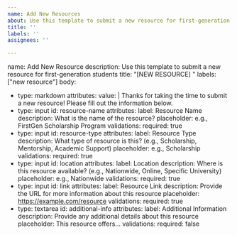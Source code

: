 ```yaml
---
name: Add New Resources
about: Use this template to submit a new resource for first-generation students.
title: ''
labels: ''
assignees: ''

---
```


name: Add New Resource
description: Use this template to submit a new resource for first-generation students
title: "[NEW RESOURCE] "
labels: ["new resource"]
body:
  - type: markdown
    attributes:
      value: |
        Thanks for taking the time to submit a new resource! Please fill out the information below.
  - type: input
    id: resource-name
    attributes:
      label: Resource Name
      description: What is the name of the resource?
      placeholder: e.g., FirstGen Scholarship Program
    validations:
      required: true
  - type: input
    id: resource-type
    attributes:
      label: Resource Type
      description: What type of resource is this? (e.g., Scholarship, Mentorship, Academic Support)
      placeholder: e.g., Scholarship
    validations:
      required: true
  - type: input
    id: location
    attributes:
      label: Location
      description: Where is this resource available? (e.g., Nationwide, Online, Specific University)
      placeholder: e.g., Nationwide
    validations:
      required: true
  - type: input
    id: link
    attributes:
      label: Resource Link
      description: Provide the URL for more information about this resource
      placeholder: https://example.com/resource
    validations:
      required: true
  - type: textarea
    id: additional-info
    attributes:
      label: Additional Information
      description: Provide any additional details about this resource
      placeholder: This resource offers...
    validations:
      required: false

